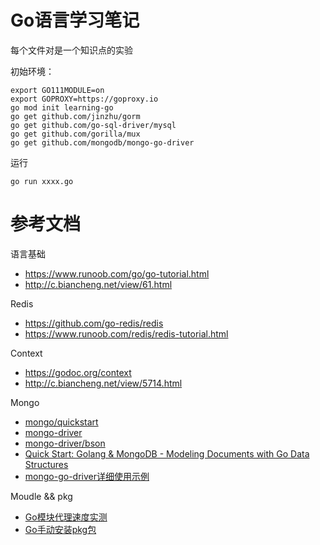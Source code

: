 # Go语言学习笔记

每个文件对是一个知识点的实验

初始环境：
```
export GO111MODULE=on
export GOPROXY=https://goproxy.io
go mod init learning-go
go get github.com/jinzhu/gorm
go get github.com/go-sql-driver/mysql
go get github.com/gorilla/mux
go get github.com/mongodb/mongo-go-driver
```

运行
```
go run xxxx.go
```

# 参考文档

语言基础
- https://www.runoob.com/go/go-tutorial.html
- http://c.biancheng.net/view/61.html

Redis
- https://github.com/go-redis/redis
- https://www.runoob.com/redis/redis-tutorial.html

Context
- https://godoc.org/context
- http://c.biancheng.net/view/5714.html

Mongo
- [mongo/quickstart](https://www.mongodb.com/blog/search/golang%20quickstart)
- [mongo-driver](https://godoc.org/go.mongodb.org/mongo-driver/mongo)
- [mongo-driver/bson](https://godoc.org/go.mongodb.org/mongo-driver/bson)
- [Quick Start: Golang & MongoDB - Modeling Documents with Go Data Structures](https://www.mongodb.com/blog/post/quick-start-golang--mongodb--modeling-documents-with-go-data-structures)
- [mongo-go-driver详细使用示例](https://www.cnblogs.com/zcqkk/p/11234227.html)

Moudle && pkg
- [Go模块代理速度实测](https://studygolang.com/topics/9994)
- [Go手动安装pkg包](https://blog.csdn.net/u012393450/article/details/82665588)